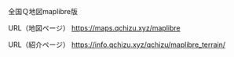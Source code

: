全国Ｑ地図maplibre版

URL（地図ページ）
https://maps.qchizu.xyz/maplibre

URL（紹介ページ）
https://info.qchizu.xyz/qchizu/maplibre_terrain/